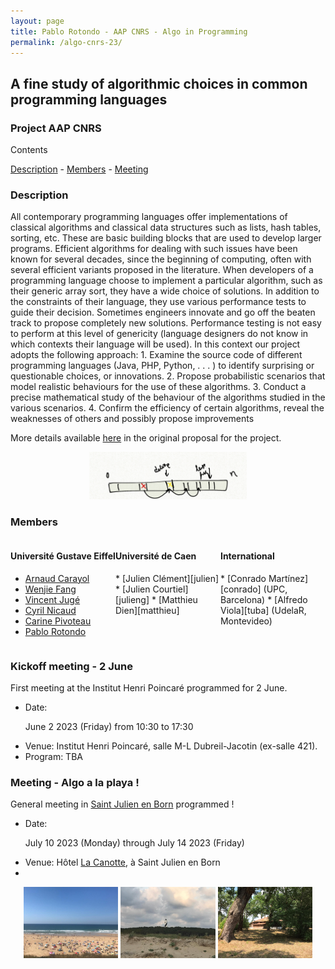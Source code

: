```yaml
---
layout: page
title: Pablo Rotondo - AAP CNRS - Algo in Programming
permalink: /algo-cnrs-23/
---
```




<style>
 .grid {
  display: flex;
 }
.column-left{ float: left; width: 33.333%; }
.column-right{ float: right; width: 33.333%; }
.column-center{ display: inline-block; width: 33.333%; }
</style>


<h2> A fine study of algorithmic choices in 
common programming languages</h2>

<h3>
Project AAP CNRS
</h3>

Contents
<nav class="navigation">
<a href="#description">Description</a> - 
<a href="#members">Members</a> -
<a href="#meeting">Meeting</a> 
</nav>


<h3 id='description'>Description</h3>
All contemporary programming languages offer implementations of classical algorithms and classical data structures such as lists, hash tables, sorting, etc. 
These are basic building blocks that are used to develop larger programs. Efficient algorithms for dealing with such issues have been known for several decades, since the beginning of computing,
often with several efficient variants proposed in the literature.
When developers of a programming language choose to implement a particular algorithm, such as their generic array sort, they have a wide choice of solutions.
In addition to the constraints of their language, they use various performance tests to guide their decision.
Sometimes engineers innovate and go off the beaten track to propose completely new solutions. Performance testing
is not easy to perform at this level of genericity (language designers do not know in which contexts their language will be used).
In this context our project adopts the following approach:
1. Examine the source code of different programming languages (Java, PHP, Python, . . . ) to identify
surprising or questionable choices, or innovations.
2. Propose probabilistic scenarios that model realistic behaviours for the use of these algorithms.
3. Conduct a precise mathematical study of the behaviour of the algorithms studied in the various
scenarios.
4. Confirm the efficiency of certain algorithms, reveal the weaknesses of others and possibly propose improvements


More details available <a href="/files/22_AAP_CNRS.pdf">here</a> in the original proposal for the project.

<center>
<img src="/assets/meeting-23/session-zoom-17-jan.png"  width="50%" >
</center>
<!--[3] Conrado Mart ́ınez, Cyril Nicaud, Pablo Rotondo: A Probabilistic Model Revealing Shortcomings in Lua’s-->
<!--Hybrid Tables. Accepted at COCOON 2022. https://arxiv.org/abs/2208.13602-->
<!--<a href="/files/Pres_COCOON_22-1.pdf">A Probabilistic Model Revealing Shortcomings in Lua’s Hybrid Tables</a>, COCOON 2022, Online, 23 Octobre, 2022.-->

<h3 id='members'>Members</h3>

<div class="grid">
<div class="column-left">
<h4>Université Gustave Eiffel</h4>

* [Arnaud Carayol][arnaud]
* [Wenjie Fang][wenjie]
* [Vincent Jugé][vincent]
* [Cyril Nicaud][cyril]
* [Carine Pivoteau][carine]
* [Pablo Rotondo][pablo]
</div>
<div class="column-center">
<h4>Université de Caen</h4>
* [Julien Clément][julien]
* [Julien Courtiel][julieng]
* [Matthieu Dien][matthieu]
</div>
<div class="column-right">
<h4>International</h4>
* [Conrado Martínez][conrado] (UPC, Barcelona)
* [Alfredo Viola][tuba] (UdelaR, Montevideo)
</div>
</div>

<h3 id='meeting'>Kickoff meeting - 2 June </h3>
First meeting at the Institut Henri Poincaré programmed for 2 June.

<ul>
<li>
Date:

June 2 2023 (Friday) from 10:30 to 17:30
</li>
<li>
Venue: Institut Henri Poincaré, salle M-L Dubreil-Jacotin (ex-salle 421).
</li>
<li>
Program: TBA
</li>
</ul>


<h3 id='meeting'>Meeting - Algo a la playa !</h3>

General meeting in <a href="https://www.saint-julien-en-born.fr/">Saint Julien en Born</a> programmed !

<!--<img src="https://www.guide-des-landes.com/_bibli/annonces/1347/hd/plageducontis3.jpg"  width="30%" >-->

<ul>
<li>
Date:

July 10 2023 (Monday) through July 14 2023 (Friday)
</li>
<li>
Venue: Hôtel <a href="https://www.booking.com/hotel/fr/la-canotte-saint-julien-en-born.fr.html">La Canotte</a>, à Saint Julien en Born

</li>
<li>
</li>
</ul>

<center>
<img src="/assets/meeting-23/st-julien-en-born-1.jpeg"  width="30%" >
<img src="/assets/meeting-23/st-julien-en-born-2.jpeg"  width="30%" >
<img src="/assets/meeting-23/st-julien-en-born-3.jpeg"  width="30%" >
<!--<img src="https://www.guide-des-landes.com/_bibli/annonces/1347/hd/plageducontis3.jpg"  width="30%" >-->
<!--<img src="https://www.guide-des-landes.com/_bibli/annonces/1347/hd/plageducontis3.jpg"  width="30%" >-->
<!--<img src="https://www.guide-des-landes.com/_bibli/annonces/1347/hd/plageducontis3.jpg"  width="30%" >-->
</center>
<!--![Beach](https://www.guide-des-landes.com/_bibli/annonces/1347/hd/plageducontis3.jpg "Plage")-->

[pablo]: /
[cyril]: http://www-igm.univ-mlv.fr/~nicaud/
[arnaud]: http://www-igm.univ-mlv.fr/~carayol/
[carine]: http://www-igm.univ-mlv.fr/~pivoteau/
[vincent]: http://www-igm.univ-mlv.fr/~juge/
[julien]: https://clementj01.users.greyc.fr/
[julieng]: https://courtiel.users.greyc.fr/
[matthieu]: https://dien.users.greyc.fr/
[conrado]: https://www.cs.upc.edu/~conrado/
[wenjie]: https://www-igm.univ-mlv.fr/~wfang/
[tuba]: https://dblp.org/pid/50/6924.html
[ligm]: http://ligm.u-pem.fr/accueil/

